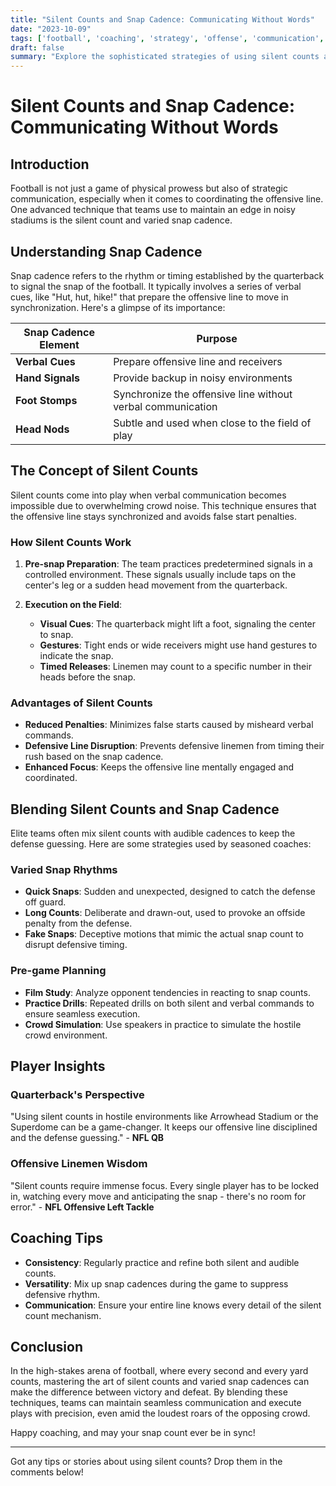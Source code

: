 ```yaml
---
title: "Silent Counts and Snap Cadence: Communicating Without Words"
date: "2023-10-09"
tags: ['football', 'coaching', 'strategy', 'offense', 'communication', 'snap count', 'silent count', 'cadence']
draft: false
summary: "Explore the sophisticated strategies of using silent counts and varied snap cadences in football, essential for maintaining communication and timing in noisy environments."
---
```


# Silent Counts and Snap Cadence: Communicating Without Words

## Introduction

Football is not just a game of physical prowess but also of strategic communication, especially when it comes to coordinating the offensive line. One advanced technique that teams use to maintain an edge in noisy stadiums is the silent count and varied snap cadence.

## Understanding Snap Cadence 

Snap cadence refers to the rhythm or timing established by the quarterback to signal the snap of the football. It typically involves a series of verbal cues, like "Hut, hut, hike!" that prepare the offensive line to move in synchronization. Here's a glimpse of its importance:

| Snap Cadence Element | Purpose |
|---|---|
| **Verbal Cues** | Prepare offensive line and receivers |
| **Hand Signals** | Provide backup in noisy environments |
| **Foot Stomps** | Synchronize the offensive line without verbal communication |
| **Head Nods** | Subtle and used when close to the field of play |

## The Concept of Silent Counts

Silent counts come into play when verbal communication becomes impossible due to overwhelming crowd noise. This technique ensures that the offensive line stays synchronized and avoids false start penalties.

### How Silent Counts Work

1. **Pre-snap Preparation**:
   The team practices predetermined signals in a controlled environment. These signals usually include taps on the center's leg or a sudden head movement from the quarterback.

2. **Execution on the Field**:
   - **Visual Cues**: The quarterback might lift a foot, signaling the center to snap.
   - **Gestures**: Tight ends or wide receivers might use hand gestures to indicate the snap.
   - **Timed Releases**: Linemen may count to a specific number in their heads before the snap.

### Advantages of Silent Counts

- **Reduced Penalties**: Minimizes false starts caused by misheard verbal commands.
- **Defensive Line Disruption**: Prevents defensive linemen from timing their rush based on the snap cadence.
- **Enhanced Focus**: Keeps the offensive line mentally engaged and coordinated.

## Blending Silent Counts and Snap Cadence

Elite teams often mix silent counts with audible cadences to keep the defense guessing. Here are some strategies used by seasoned coaches:

### Varied Snap Rhythms

- **Quick Snaps**: Sudden and unexpected, designed to catch the defense off guard.
- **Long Counts**: Deliberate and drawn-out, used to provoke an offside penalty from the defense.
- **Fake Snaps**: Deceptive motions that mimic the actual snap count to disrupt defensive timing.

### Pre-game Planning

- **Film Study**: Analyze opponent tendencies in reacting to snap counts.
- **Practice Drills**: Repeated drills on both silent and verbal commands to ensure seamless execution.
- **Crowd Simulation**: Use speakers in practice to simulate the hostile crowd environment.

## Player Insights

### Quarterback's Perspective

"Using silent counts in hostile environments like Arrowhead Stadium or the Superdome can be a game-changer. It keeps our offensive line disciplined and the defense guessing." - **NFL QB**

### Offensive Linemen Wisdom

"Silent counts require immense focus. Every single player has to be locked in, watching every move and anticipating the snap - there's no room for error." - **NFL Offensive Left Tackle**

## Coaching Tips

- **Consistency**: Regularly practice and refine both silent and audible counts.
- **Versatility**: Mix up snap cadences during the game to suppress defensive rhythm.
- **Communication**: Ensure your entire line knows every detail of the silent count mechanism.

## Conclusion

In the high-stakes arena of football, where every second and every yard counts, mastering the art of silent counts and varied snap cadences can make the difference between victory and defeat. By blending these techniques, teams can maintain seamless communication and execute plays with precision, even amid the loudest roars of the opposing crowd.

Happy coaching, and may your snap count ever be in sync!

---
Got any tips or stories about using silent counts? Drop them in the comments below!
```
